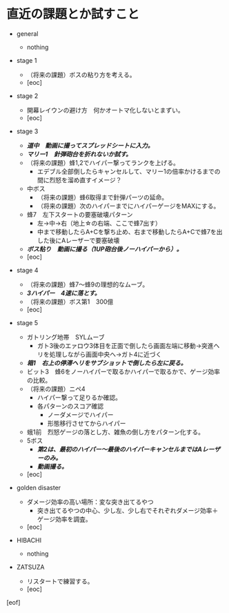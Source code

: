 # 直近の課題とか試すこと

- general
  - nothing

- stage 1
  - （将来の課題）ボスの粘り方を考える。
  - [eoc]

- stage 2
  - 開幕レイウンの避け方　何かオートマ化しないとまずい。
  - [eoc]

- stage 3
  - **_道中　動画に撮ってスプレッドシートに入力。_**
  - **_マリー1　針弾砲台を折れないか試す。_**
  - （将来の課題）蜂1,2でハイパー撃ってランクを上げる。
    - エデブル全部倒したらキャンセルして、マリー1の倍率かけるまでの間に烈怒を溜め直すイメージ？
  - 中ボス
    - （将来の課題）蜂6取得まで針弾パーツの延命。
    - （将来の課題）次のハイパーまでにハイパーゲージをMAXにする。
  - 蜂7　左下スタートの要塞破壊パターン
    - 左→中→右（地上☆の右端、ここで蜂7出す）
    - 中まで移動したらA+Cを撃ち止め、右まで移動したらA+Cで蜂7を出した後にAレーザーで要塞破壊
  - **_ボス粘り　動画に撮る（1UP砲台後ノーハイパーから）。_**
  - [eoc]

- stage 4
  - （将来の課題）蜂7～蜂9の理想的なムーブ。
  - **_3ハイパー　4速に落とす。_**
  - （将来の課題）ボス第1　300億
  - [eoc]

- stage 5
  - ガトリング地帯　SYLムーブ
    - ガト3後のエァロウ3体目を正面で倒したら画面左端に移動→突進ヘリを処理しながら画面中央へ→ガト4に近づく
  - **_箱1　右上の停滞ヘリをサブショットで倒したら左に戻る。_**
  - ビット3　蜂6をノーハイパーで取るかハイパーで取るかで、ゲージ効率の比較。
  - （将来の課題）ニペ4
    - ハイパー撃って足りるか確認。
    - 各パターンのスコア確認
      - ノーダメージでハイパー
      - 形態移行させてからハイパー
  - 蛾1前　烈怒ゲージの落とし方、雑魚の倒し方をパターン化する。
  - 5ボス
    - **_第2は、最初のハイパー～最後のハイパーキャンセルまではAレーザーのみ。_**
    - **_動画撮る。_**
  - [eoc]

- golden disaster
  - ダメージ効率の高い場所：変な突き出てるやつ
    - 突き出てるやつの中心、少し左、少し右でそれぞれダメージ効率＋ゲージ効率を調査。
  - [eoc]

- HIBACHI
  - nothing

- ZATSUZA
  - リスタートで練習する。
  - [eoc]

[eof]
